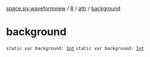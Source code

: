 [space.siy.waveformview](../../index.md) / [R](../index.md) / [attr](index.md) / [background](./background.md)

# background

`static var background: `[`Int`](https://kotlinlang.org/api/latest/jvm/stdlib/kotlin/-int/index.html)
`static var background: `[`Int`](https://kotlinlang.org/api/latest/jvm/stdlib/kotlin/-int/index.html)